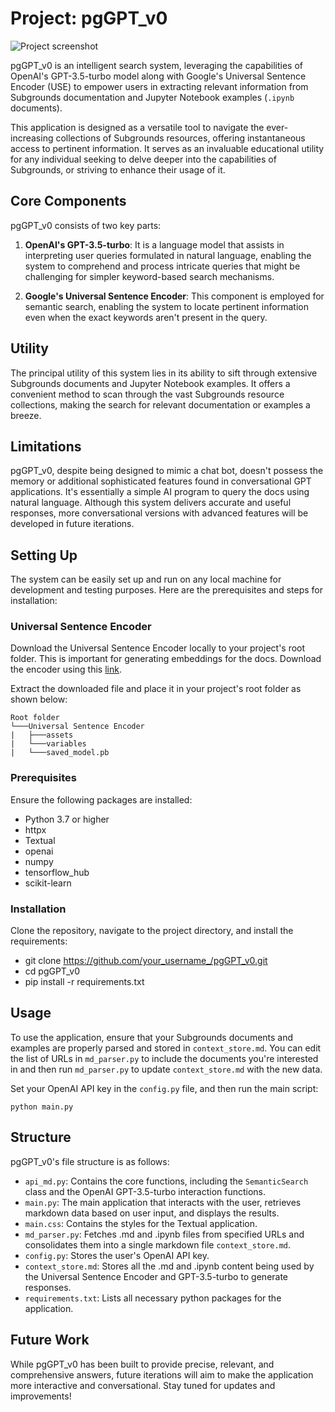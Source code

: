 # Project: pgGPT_v0

![Project screenshot](./images/pggpt_v0_vid.gif)

pgGPT_v0 is an intelligent search system, leveraging the capabilities of OpenAI's GPT-3.5-turbo model along with Google's Universal Sentence Encoder (USE) to empower users in extracting relevant information from Subgrounds documentation and Jupyter Notebook examples (`.ipynb` documents).

This application is designed as a versatile tool to navigate the ever-increasing collections of Subgrounds resources, offering instantaneous access to pertinent information. It serves as an invaluable educational utility for any individual seeking to delve deeper into the capabilities of Subgrounds, or striving to enhance their usage of it.

## Core Components

pgGPT_v0 consists of two key parts:

1. **OpenAI's GPT-3.5-turbo**: It is a language model that assists in interpreting user queries formulated in natural language, enabling the system to comprehend and process intricate queries that might be challenging for simpler keyword-based search mechanisms.

2. **Google's Universal Sentence Encoder**: This component is employed for semantic search, enabling the system to locate pertinent information even when the exact keywords aren't present in the query.

## Utility

The principal utility of this system lies in its ability to sift through extensive Subgrounds documents and Jupyter Notebook examples. It offers a convenient method to scan through the vast Subgrounds resource collections, making the search for relevant documentation or examples a breeze.

## Limitations

pgGPT_v0, despite being designed to mimic a chat bot, doesn't possess the memory or additional sophisticated features found in conversational GPT applications. It's essentially a simple AI program to query the docs using natural language. Although this system delivers accurate and useful responses, more conversational versions with advanced features will be developed in future iterations.

## Setting Up

The system can be easily set up and run on any local machine for development and testing purposes. Here are the prerequisites and steps for installation:

### Universal Sentence Encoder
Download the Universal Sentence Encoder locally to your project's root folder. This is important for generating embeddings for the docs. Download the encoder using this [link](https://tfhub.dev/google/universal-sentence-encoder/4?tf-hub-format=compressed). 

Extract the downloaded file and place it in your project's root folder as shown below:
```text
Root folder
└───Universal Sentence Encoder
|   ├───assets
|   └───variables
|   └───saved_model.pb
```

### Prerequisites

Ensure the following packages are installed:

- Python 3.7 or higher
- httpx
- Textual
- openai
- numpy
- tensorflow_hub
- scikit-learn

### Installation

Clone the repository, navigate to the project directory, and install the requirements:

- git clone https://github.com/your_username_/pgGPT_v0.git
- cd pgGPT_v0
- pip install -r requirements.txt


## Usage

To use the application, ensure that your Subgrounds documents and examples are properly parsed and stored in `context_store.md`. You can edit the list of URLs in `md_parser.py` to include the documents you're interested in and then run `md_parser.py` to update `context_store.md` with the new data.

Set your OpenAI API key in the `config.py` file, and then run the main script:

`python main.py`


## Structure

pgGPT_v0's file structure is as follows:

- `api_md.py`: Contains the core functions, including the `SemanticSearch` class and the OpenAI GPT-3.5-turbo interaction functions.
- `main.py`: The main application that interacts with the user, retrieves markdown data based on user input, and displays the results.
- `main.css`: Contains the styles for the Textual application.
- `md_parser.py`: Fetches .md and .ipynb files from specified URLs and consolidates them into a single markdown file `context_store.md`.
- `config.py`: Stores the user's OpenAI API key.
- `context_store.md`: Stores all the .md and .ipynb content being used by the Universal Sentence Encoder and GPT-3.5-turbo to generate responses.
- `requirements.txt`: Lists all necessary python packages for the application.

## Future Work

While pgGPT_v0 has been built to provide precise, relevant, and comprehensive answers, future iterations will aim to make the application more interactive and conversational. Stay tuned for updates and improvements!
